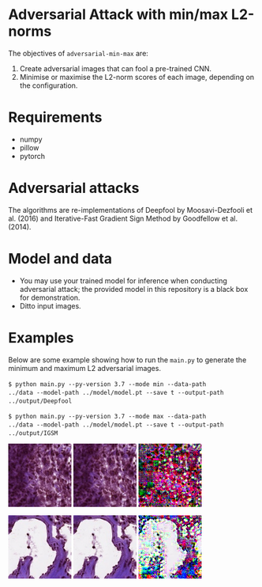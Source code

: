 Adversarial Attack with min/max L2-norms
==============

The objectives of <code>adversarial-min-max</code> are:
1. Create adversarial images that can fool a pre-trained CNN.  
2. Minimise or maximise the L2-norm scores of each image, depending on the configuration. 

# Requirements
- numpy
- pillow
- pytorch

# Adversarial attacks
The algorithms are re-implementations of Deepfool by Moosavi-Dezfooli et al. (2016) and Iterative-Fast Gradient Sign Method by Goodfellow et al. (2014). 

# Model and data
- You may use your trained model for inference when conducting adversarial attack; the provided model in this repository is a black box for demonstration. 
- Ditto input images.  

# Examples
Below are some example showing how to run the <code>main.py</code> to generate the minimum and maximum L2 adversarial images.

<code>$ python main.py --py-version 3.7 --mode min --data-path ../data --model-path ../model/model.pt --save t --output-path ../output/Deepfool</code>

<code>$ python main.py --py-version 3.7 --mode max --data-path ../data --model-path ../model/model.pt --save t --output-path ../output/IGSM</code>

![Original 77 screenshot](/data/artifacts/77.png?raw=true)
![Deepfool 77 screenshot](/output/Deepfool/77.png?raw=true)
![IGSM 77 screenshot](/output/IGSM/77.png?raw=true)

![Original 3578 screenshot](/data/normal_regions/3578.png?raw=true)
![Deepfool 3578 screenshot](/output/Deepfool/3578.png?raw=true)
![IGSM 3578 screenshot](/output/IGSM/3578.png?raw=true)
